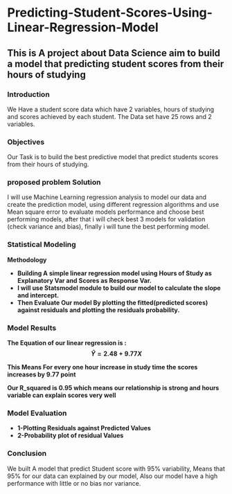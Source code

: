 # Predicting-Student-Scores-Using-Linear-Regression-Model


## This is A project about Data Science aim to build a model that predicting student scores from their hours of studying

### Introduction

We Have a student score data which have 2 variables, hours of studying and scores achieved by each student.
The Data set have 25 rows and 2 variables.

### Objectives

Our Task is to build the best predictive model that predict students scores from their hours of studying.

### proposed problem Solution

I will use Machine Learning regression analysis to model our data and create the prediction model, using different regression algorithms and use Mean square error to evaluate models performance and choose best performing models, after that i will check best 3 models for validation (check variance and bias), finally i will tune the best performing model.

### Statistical Modeling

**Methodology**

* **Building A simple linear regression model using Hours of Study as Explanatory Var and Scores as Response Var.**
* **I will use Statsmodel module to build our model to calculate the slope and intercept.**
* **Then Evaluate Our model By plotting the fitted(predicted scores) against residuals and plotting the residuals probability.**

### Model Results

**The Equation of our linear regression is : $$\hat{Y} = 2.48 + 9.77 X$$**

**This Means For every one hour increase in study time the scores increases by 9.77 point**

**Our R_squared is 0.95 which means our relationship is strong and hours variable can explain scores very well**

### Model Evaluation

* **1-Plotting Residuals against Predicted Values**
* **2-Probability plot of residual Values**

### Conclusion

We built A model that predict Student score with 95% variability, Means that 95% for our data can explained by our model, Also our model have a high performance with little or no bias nor variance.

